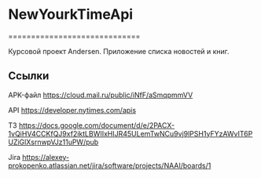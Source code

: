 # NewYourkTimeApi
=============================

Курсовой проект Andersen. Приложение списка новостей и книг.

Ссылки
------------

APK-файл    https://cloud.mail.ru/public/iNfF/aSmqpmmVV

API         https://developer.nytimes.com/apis

ТЗ           https://docs.google.com/document/d/e/2PACX-1vQiHV4CCKfQJ9xf2iktLBWIIxHIJR45ULemTwNCu9vj9lPSH1yFYzAWvIT6PUZiGlXsrnwpVJz11uPW/pub

Jira         https://alexey-prokopenko.atlassian.net/jira/software/projects/NAAI/boards/1
